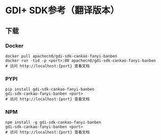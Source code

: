 # GDI+ SDK参考（翻译版本）

## 下载

### Docker

```
docker pull apachecn0/gdi-sdk-cankao-fanyi-banben
docker run -tid -p <port>:80 apachecn0/gdi-sdk-cankao-fanyi-banben
# 访问 http://localhost:{port} 查看文档
```

### PYPI

```
pip install gdi-sdk-cankao-fanyi-banben
gdi-sdk-cankao-fanyi-banben <port>
# 访问 http://localhost:{port} 查看文档
```

### NPM

```
npm install -g gdi-sdk-cankao-fanyi-banben
gdi-sdk-cankao-fanyi-banben <port>
# 访问 http://localhost:{port} 查看文档
```